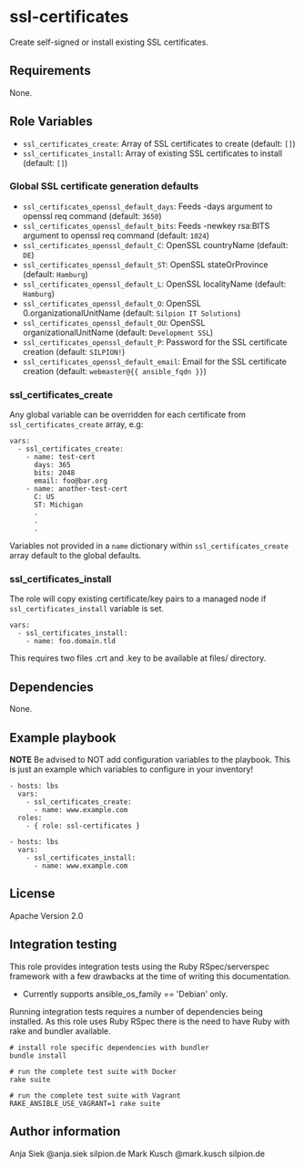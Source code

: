 # ssl-certificates

Create self-signed or install existing SSL certificates.

## Requirements

None.

## Role Variables

* ``ssl_certificates_create``: Array of SSL certificates to create (default: ``[]``)
* ``ssl_certificates_install``: Array of existing SSL certificates to install (default: ``[]``)

### Global SSL certificate generation defaults

* ``ssl_certificates_openssl_default_days``: Feeds -days argument to openssl req command (default: ``3650``)
* ``ssl_certificates_openssl_default_bits``: Feeds -newkey rsa:BITS argument to openssl req command (default: ``1024``)
* ``ssl_certificates_openssl_default_C``: OpenSSL countryName (default: ``DE``)
* ``ssl_certificates_openssl_default_ST``: OpenSSL stateOrProvince (default: ``Hamburg``)
* ``ssl_certificates_openssl_default_L``: OpenSSL localityName (default: ``Hamburg``)
* ``ssl_certificates_openssl_default_O``: OpenSSL 0.organizationalUnitName (default: ``Silpion IT Solutions``)
* ``ssl_certificates_openssl_default_OU``: OpenSSL organizationalUnitName (default: ``Development SSL``)
* ``ssl_certificates_openssl_default_P``: Password for the SSL certificate creation (default: ``SILPION!``)
* ``ssl_certificates_openssl_default_email``: Email for the SSL certificate creation (default: ``webmaster@{{ ansible_fqdn }}``)

### ssl_certificates_create

Any global variable can be overridden for each certificate from
``ssl_certificates_create`` array, e.g:

    vars:
      - ssl_certificates_create:
        - name: test-cert
          days: 365
          bits: 2048
          email: foo@bar.org
        - name: another-test-cert
          C: US
          ST: Michigan
          .
          .
          .

Variables not provided in a ``name`` dictionary within ``ssl_certificates_create``
array default to the global defaults.

### ssl_certificates_install

The role will copy existing certificate/key pairs to a managed node
if ``ssl_certificates_install`` variable is set.

    vars:
      - ssl_certificates_install:
        - name: foo.domain.tld

This requires two files .crt and .key to be available at files/ directory.

## Dependencies

None.

## Example playbook

**NOTE** Be advised to NOT add configuration variables to the playbook.
This is just an example which variables to configure in your inventory!

    - hosts: lbs
      vars:
        - ssl_certificates_create:
          - name: www.example.com
      roles:
        - { role: ssl-certificates }

<!-- -->

    - hosts: lbs
      vars:
        - ssl_certificates_install:
          - name: www.example.com

## License

Apache Version 2.0

## Integration testing

This role provides integration tests using the Ruby RSpec/serverspec framework
with a few drawbacks at the time of writing this documentation.

- Currently supports ansible_os_family == 'Debian' only.

Running integration tests requires a number of dependencies being
installed. As this role uses Ruby RSpec there is the need to have
Ruby with rake and bundler available.

    # install role specific dependencies with bundler
    bundle install

<!-- -->

    # run the complete test suite with Docker
    rake suite

<!-- -->

    # run the complete test suite with Vagrant
    RAKE_ANSIBLE_USE_VAGRANT=1 rake suite


## Author information

Anja Siek @anja.siek silpion.de
Mark Kusch @mark.kusch silpion.de


<!-- vim: set nofen ts=4 sw=4 et: -->
